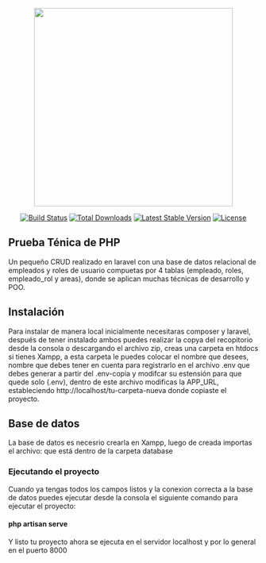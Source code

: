 <p align="center"><a href="https://laravel.com" target="_blank"><img src="https://raw.githubusercontent.com/laravel/art/master/logo-lockup/5%20SVG/2%20CMYK/1%20Full%20Color/laravel-logolockup-cmyk-red.svg" width="400"></a></p>

<p align="center">
<a href="https://travis-ci.org/laravel/framework"><img src="https://travis-ci.org/laravel/framework.svg" alt="Build Status"></a>
<a href="https://packagist.org/packages/laravel/framework"><img src="https://img.shields.io/packagist/dt/laravel/framework" alt="Total Downloads"></a>
<a href="https://packagist.org/packages/laravel/framework"><img src="https://img.shields.io/packagist/v/laravel/framework" alt="Latest Stable Version"></a>
<a href="https://packagist.org/packages/laravel/framework"><img src="https://img.shields.io/packagist/l/laravel/framework" alt="License"></a>
</p>

## Prueba Ténica de PHP

Un pequeño CRUD realizado en laravel con una base de datos relacional de empleados y roles de usuario compuetas por 4 tablas (empleado, roles, empleado_rol y areas), donde se aplican muchas técnicas de desarrollo y POO.

## Instalación

Para instalar de manera local inicialmente necesitaras composer y laravel, después de tener instalado ambos puedes realizar la copya del recopitorio desde la consola o descargando el archivo zip, creas una carpeta en htdocs si tienes Xampp, a esta carpeta le puedes colocar el nombre que desees, nombre que debes tener en cuenta para registrarlo en el archivo .env que debes generar a partir del .env-copia y modifcar su estensión para que quede solo (.env), dentro de este archivo modificas la APP_URL, estableciendo http://localhost/tu-carpeta-nueva donde copiaste el proyecto.

## Base de datos

La base de datos es necesrio crearla en Xampp, luego de creada importas el archivo: que está dentro de la carpeta database

### Ejecutando el proyecto

Cuando ya tengas todos los campos listos y la conexion correcta a la base de datos puedes ejecutar desde la consola el siguiente comando para ejecutar el proyecto: 

#### php artisan serve

Y listo tu proyecto ahora se ejecuta en el servidor localhost y por lo general en el puerto 8000
